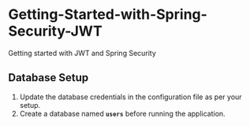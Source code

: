 # Getting-Started-with-Spring-Security-JWT
Getting started with JWT and Spring Security

## Database Setup

1. Update the database credentials in the configuration file as per your setup.  
2. Create a database named **`users`** before running the application.  



